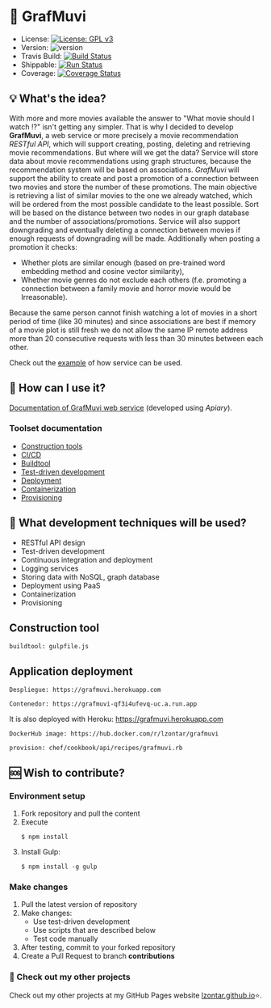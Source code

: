 # :movie_camera: GrafMuvi
- License: [![License: GPL v3](https://img.shields.io/badge/License-GPLv3-blue.svg)](https://www.gnu.org/licenses/gpl-3.0)
- Version: ![version](https://img.shields.io/badge/version-0.4.1-blue)
- Travis Build: [![Build Status](https://travis-ci.com/lzontar/GrafMuvi.svg?branch=master)](https://travis-ci.com/lzontar/GrafMuvi)
- Shippable: [![Run Status](https://api.shippable.com/projects/5d950376945f6b00077d2707/badge?branch=master)](https://app.shippable.com/github/lzontar/GrafMuvi/dashboard)
- Coverage: [![Coverage Status](https://coveralls.io/repos/github/lzontar/GrafMuvi/badge.svg?branch=master)](https://coveralls.io/github/lzontar/GrafMuvi?branch=master)
## :bulb: What's the idea?
With more and more movies available the answer to "What movie should I watch :interrobang:" isn't getting any simpler. That is why I decided to develop **GrafMuvi**, a web service or more precisely a movie recommendation *RESTful API*, which will support creating, posting, deleting and retrieving movie recommendations. But where will we get the data? Service will store data about movie recommendations using graph structures, because the recommendation system will be based on associations. *GrafMuvi* will support the ability to create and post a promotion of a connection between two movies and store the number of these promotions. The main objective is retrieving a list of similar movies to the one we already watched, which will be ordered from the most possible candidate to the least possible. Sort will be based on the distance between two nodes in our graph database and the number of associations/promotions. Service will also support downgrading and eventually deleting a connection between movies if enough requests of downgrading will be made.
Additionally when posting a promotion it checks:
- Whether plots are similar enough (based on pre-trained word embedding method and cosine vector similarity),
- Whether movie genres do not exclude each others (f.e. promoting a connection between a family movie and horror movie would be Irreasonable).

Because the same person cannot finish watching a lot of movies in a short period of time (like 30 minutes) and since associations are best if memory of a movie plot is still fresh we do not allow the same IP remote address more than 20 consecutive requests with less than 30 minutes between each other.

Check out the [example](https://github.com/lzontar/GrafMuvi/blob/master/Example.pdf) of how service can be used.
## :page_with_curl: How can I use it?
[Documentation of GrafMuvi web service](https://grafmuvi.docs.apiary.io/#) (developed using *Apiary*).
### Toolset documentation
- [Construction tools](https://github.com/lzontar/GrafMuvi/blob/master/docs/Construction_tools.md)
- [CI/CD](https://github.com/lzontar/GrafMuvi/blob/master/docs/CI.md)
- [Buildtool](https://github.com/lzontar/GrafMuvi/blob/master/docs/Buildtool.md)
- [Test-driven development](https://github.com/lzontar/GrafMuvi/blob/master/docs/Test-driven_development.md)
- [Deployment](https://github.com/lzontar/GrafMuvi/blob/master/docs/Deployment.md)
- [Containerization](https://github.com/lzontar/GrafMuvi/blob/master/docs/Containerization.md)
- [Provisioning](https://github.com/lzontar/GrafMuvi/blob/master/docs/Provisioning.md)

## :blue_book: What development techniques will be used?
- RESTful API design
- Test-driven development
- Continuous integration and deployment
- Logging services
- Storing data with NoSQL, graph database
- Deployment using PaaS
- Containerization
- Provisioning

## Construction tool
```
buildtool: gulpfile.js
```
## Application deployment
```
Despliegue: https://grafmuvi.herokuapp.com
```
```
Contenedor: https://grafmuvi-qf3i4ufevq-uc.a.run.app
```
It is also deployed with Heroku: https://grafmuvi.herokuapp.com
```
DockerHub image: https://hub.docker.com/r/lzontar/grafmuvi
```
```
provision: chef/cookbook/api/recipes/grafmuvi.rb
```
## :sos: Wish to contribute?
### Environment setup
1. Fork repository and pull the content
2. Execute
   ```
   $ npm install
   ```
3. Install Gulp:
   ```
   $ npm install -g gulp
   ```
### Make changes
1. Pull the latest version of repository
2. Make changes:
   - Use test-driven development
   - Use scripts that are described below
   - Test code manually
3. After testing, commit to your forked repository
4. Create a Pull Request to branch **contributions**
### :link: Check out my other projects
Check out my other projects at my GitHub Pages website [lzontar.github.io](https://lzontar.github.io):star:.
